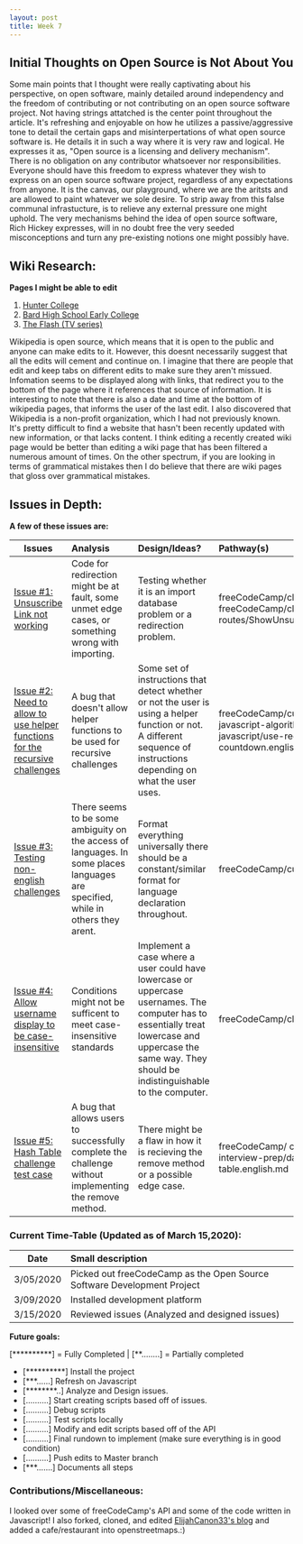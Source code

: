 ```yaml
---
layout: post
title: Week 7
---
```


## Initial Thoughts on Open Source is Not About You
  Some main points that I thought were really captivating about his perspective, on open software, mainly detailed around independency and the freedom of contributing or not contributing on an open source software project. Not having strings attatched is the center point throughout the article. It's refreshing and enjoyable on how he utilizes a passive/aggressive tone to detail the certain gaps and misinterpertations of what open source software is. He details it in such a way where it is very raw and logical. He expresses it as, "Open source is a licensing and delivery mechanism". There is no obligation on any contributor whatsoever nor responsibilities. Everyone should have this freedom to express whatever they wish to express on an open source software project, regardless of any expectations from anyone. It is the canvas, our playground, where we are the aritsts and are allowed to paint whatever we sole desire. To strip away from this false communal infrastucture, is to relieve any external pressure one might uphold. The very mechanisms behind the idea of open source software, Rich Hickey expresses, will in no doubt free the very seeded misconceptions and turn any pre-existing notions one might possibly have.

## Wiki Research:

**Pages I might be able to edit**

1. [Hunter College](https://en.wikipedia.org/wiki/Hunter_College)
2. [Bard High School Early College](https://en.wikipedia.org/wiki/Bard_High_School_Early_College)
3. [The Flash (TV series)](https://en.wikipedia.org/wiki/The_Flash_(2014_TV_series))

  Wikipedia is open source, which means that it is open to the public and anyone can make edits to it. However, this doesnt necessarily suggest that all the edits will cement and continue on. I imagine that there are people that edit and keep tabs on different edits to make sure they aren't missued. Infomation seems to be displayed along with links, that redirect you to the bottom of the page where it references that source of information. It is interesting to note that there is also a date and time at the bottom of wikipedia pages, that informs the user of the last edit. I also discovered that Wikipedia is a non-profit organization, which I had not previously known. It's pretty difficult to find a website that hasn't been recently updated with new information, or that lacks content. I think editing a recently created wiki page would be better than editing a wiki page that has been filtered a numerous amount of times. On the other spectrum, if you are looking in terms of grammatical mistakes then I do believe that there are wiki pages that gloss over grammatical mistakes.


## Issues in Depth:
  
 **A few of these issues are:**

Issues| Analysis | Design/Ideas? | Pathway(s)|
|---|:---|:---|:---|
|[Issue #1: Unsuscribe Link not working](https://github.com/freeCodeCamp/freeCodeCamp/issues/38322)|Code for redirection might be at fault, some unmet edge cases, or something wrong with importing. | Testing whether it is an import database problem or a redirection problem.| freeCodeCamp/client/src/pages/unsubscribed.js or freeCodeCamp/client/src/client-only-routes/ShowUnsubscribed.js
|[Issue #2: Need to allow to use helper functions for the recursive challenges](https://github.com/freeCodeCamp/freeCodeCamp/issues/37868) | A bug that doesn't allow helper functions to be used for recursive challenges|Some set of instructions that detect whether or not the user is using a helper function or not. A different sequence of instructions depending on what the user uses. | freeCodeCamp/curriculum/challenges/english/02-javascript-algorithms-and-data-structures/basic-javascript/use-recursion-to-create-a-countdown.english.md
|[Issue #3: Testing non-english challenges](https://github.com/freeCodeCamp/freeCodeCamp/issues/34641) | There seems to be some ambiguity on the access of languages. In some places languages are specified, while in others they arent.|Format everything universally there should be a constant/similar format for language declaration throughout.| freeCodeCamp/curriculum/test/test-challenges.js
|[Issue #4: Allow username display to be case-insensitive](https://github.com/freeCodeCamp/freeCodeCamp/issues/35525) | Conditions might not be sufficent to meet case-insensitive standards| Implement a case where a user could have lowercase or uppercase usernames. The computer has to essentially treat lowercase and uppercase the same way. They should be indistinguishable to the computer.| freeCodeCamp/client/src/components/settings/Username.js
|[Issue #5: Hash Table challenge test case](https://github.com/freeCodeCamp/freeCodeCamp/issues/38049)|A bug that allows users to successfully complete the challenge without implementing the remove method.| There might be a flaw in how it is recieving the remove method or a possible edge case.|freeCodeCamp/ curriculum/challenges/english/08-coding-interview-prep/data-structures/create-a-hash-table.english.md


### Current Time-Table (Updated as of March 15,2020):

 Date| Small description 
|---|:---|
| 3/05/2020 | Picked out freeCodeCamp as the Open Source Software Development Project |
| 3/09/2020 | Installed development platform | 
| 3/15/2020 | Reviewed issues (Analyzed and designed issues)|
   
**Future goals:**

[**********] = Fully Completed           |           [**........] = Partially completed

- [**********] Install the project 
- [***......] Refresh on Javascript
- [********..] Analyze and Design issues.
- [..........] Start creating scripts based off of issues.
- [..........] Debug scripts 
- [..........] Test scripts locally
- [..........] Modify and edit scripts based off of the API
- [..........] Final rundown to implement (make sure everything is in good condition)
- [..........] Push edits to Master branch 
- [***.......] Documents all steps 


### Contributions/Miscellaneous:
   
   I looked over some of freeCodeCamp's API and some of the code written in Javascript! I also forked, cloned, and edited [ElijahCanon33's blog](https://github.com/hunter-college-ossd-spr-2020/ElijahCano33-weekly/pull/5) and added a cafe/restaurant  into openstreetmaps.:)

